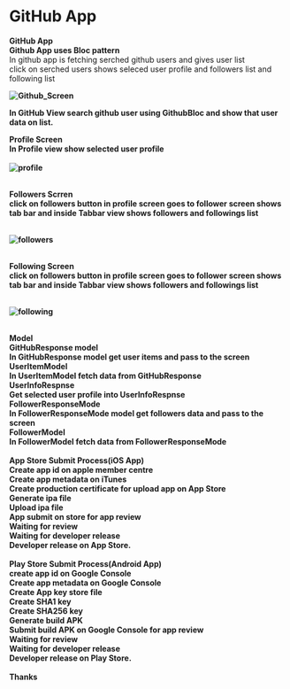 # GitHub App

<b>GitHub App</b><br>
<b>Github App uses Bloc pattern</b><br>
In github app is fetching serched github users and gives user list <br>
click on serched users shows seleced user profile and followers list and following list <b>

![Github_Screen](https://user-images.githubusercontent.com/8381816/79344785-e803e480-7f4d-11ea-8e48-e6030e45983e.png)

In GitHub View search github user using GithubBloc and show that user data on list.<br>

<b>Profile Screen </b><br>
In Profile view show selected user profile <br><br>
![profile](https://user-images.githubusercontent.com/8381816/79345647-01f1f700-7f4f-11ea-8043-33de9c48561f.png)
<br><br>

<b>Followers Scrren </b><br>
click on followers button in profile screen goes to follower screen shows tab bar and inside Tabbar view shows followers and followings list<br><br>

![followers](https://user-images.githubusercontent.com/8381816/79345990-72991380-7f4f-11ea-9018-c2bf1e8ea4ef.png)
<br><br>

<b>Following Screen </b><br>
click on followers button in profile screen goes to follower screen shows tab bar and inside Tabbar view shows followers and followings list<br><br>

![following](https://user-images.githubusercontent.com/8381816/79346283-cc014280-7f4f-11ea-91c1-1e4ef501d391.png)

<br>
<b>Model</b><br>
GitHubResponse model <br>
In GitHubResponse model get user items and pass to the screen <br>
UserItemModel<br>
In UserItemModel fetch data from   GitHubResponse<br>
UserInfoRespnse<br>
Get selected user profile into  UserInfoRespnse<br>
FollowerResponseMode<br>
In FollowerResponseMode model get followers data and pass to the screen <br>
FollowerModel<br>
In FollowerModel fetch data from   FollowerResponseMode<br>
<br>
<b>App Store Submit Process(iOS App)</b><br>
Create app id on apple member centre<br>
Create app metadata on iTunes<br>
Create production certificate for upload app on App Store <br>
Generate ipa file <br>
Upload ipa file<br>
App submit on store for app review<br>
Waiting for review<br>
Waiting for developer release<br>
Developer release on App Store.<br>
<br>
<b>Play Store Submit Process(Android App)</b><br>
create app id on Google Console <br>
Create app metadata on Google Console <br>
Create App key store file <br>
Create SHA1 key<br>
Create SHA256 key<br>
Generate build APK <br>
Submit build APK on Google Console  for app review <br>
Waiting for review<br>
Waiting for developer release<br>
Developer release on Play Store.<br>
<br>
<b>Thanks<b>




